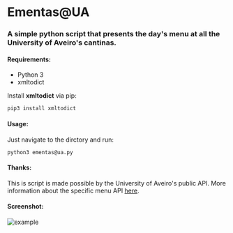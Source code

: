 # Ementas@UA

### A simple python script that presents the day's menu at all the University of Aveiro's cantinas.

#### Requirements:

- Python 3
- xmltodict

Install **xmltodict** via pip:
```
pip3 install xmltodict
```

#### Usage:

Just navigate to the dirctory and run:
```
python3 ementas@ua.py
```

#### Thanks:

This is script is made possible by the University of Aveiro's public API.
More information about the specific menu API [here](http://api.web.ua.pt/en/services/universidade_de_aveiro/ementas).

#### Screenshot:

![example](https://raw.githubusercontent.com/RodrigoRosmaninho/ementas-ua/master/screenshots/term_ementas.png)
